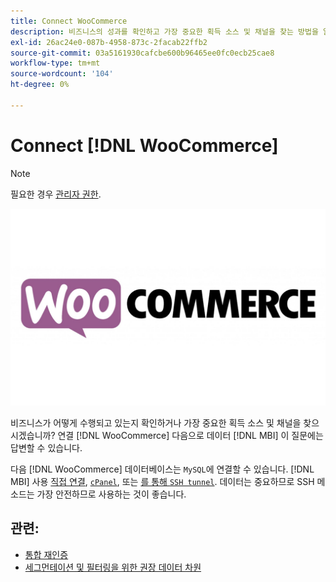 ```yaml
---
title: Connect WooCommerce
description: 비즈니스의 성과를 확인하고 가장 중요한 획득 소스 및 채널을 찾는 방법을 알아봅니다.
exl-id: 26ac24e0-087b-4958-873c-2facab22ffb2
source-git-commit: 03a5161930cafcbe600b96465ee0fc0ecb25cae8
workflow-type: tm+mt
source-wordcount: '104'
ht-degree: 0%

---
```


# Connect [!DNL WooCommerce]

>[!NOTE]
>
>필요한 경우 [관리자 권한](../../../administrator/user-management/user-management.md).

![](../../../assets/WooCommerce-Logo.jpg)

비즈니스가 어떻게 수행되고 있는지 확인하거나 가장 중요한 획득 소스 및 채널을 찾으시겠습니까? 연결 [!DNL WooCommerce] 다음으로 데이터 [!DNL MBI] 이 질문에는 답변할 수 있습니다.

다음 [!DNL WooCommerce] 데이터베이스는 `MySQL`에 연결할 수 있습니다. [!DNL MBI] 사용 [직접 연결](../integrations/mysql-via-a-direct-connection.md), [`cPanel`](../integrations/mysql-via-cpanel.md), 또는 [를 통해 `SSH tunnel`](../integrations/mysql-via-ssh-tunnel.md). 데이터는 중요하므로 SSH 메소드는 가장 안전하므로 사용하는 것이 좋습니다.

## 관련:

* [통합 재인증](https://support.magento.com/hc/en-us/articles/360016733151)
* [세그먼테이션 및 필터링을 위한 권장 데이터 차원](../../../best-practices/segment-filter.md)
